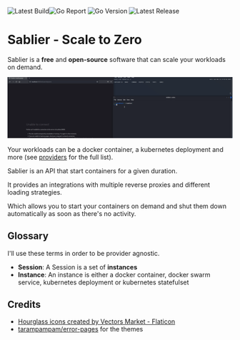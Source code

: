 ![Latest Build](https://img.shields.io/github/actions/workflow/status/acouvreur/sablier/build.yml?style=flat-square&branch=main)![Go Report](https://goreportcard.com/badge/github.com/acouvreur/sablier?style=flat-square) ![Go Version](https://img.shields.io/github/go-mod/go-version/acouvreur/sablier?style=flat-square) ![Latest Release](https://img.shields.io/github/release/acouvreur/sablier/all.svg?style=flat-square)

# Sablier - Scale to Zero

Sablier is a **free** and **open-source** software that can scale your workloads on demand.

![Demo](assets/img/demo.gif)

Your workloads can be a docker container, a kubernetes deployment and more (see [providers](/providers/overview) for the full list).


Sablier is an API that start containers for a given duration.

It provides an integrations with multiple reverse proxies and different loading strategies.

Which allows you to start your containers on demand and shut them down automatically as soon as there's no activity.

## Glossary

I'll use these terms in order to be provider agnostic.

- **Session**: A Session is a set of **instances**
- **Instance**: An instance is either a docker container, docker swarm service, kubernetes deployment or kubernetes statefulset

## Credits

- [Hourglass icons created by Vectors Market - Flaticon](https://www.flaticon.com/free-icons/hourglass)
- [tarampampam/error-pages](https://github.com/tarampampam/error-pages/) for the themes
